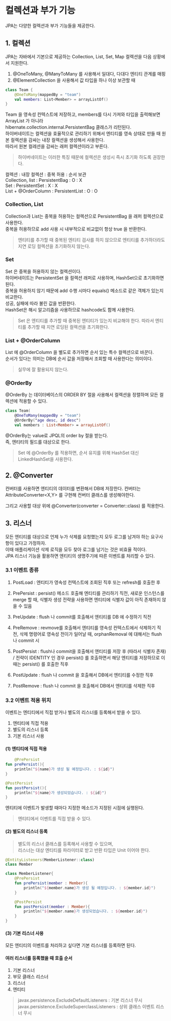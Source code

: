 # 컬렉션과 부가 기능
JPA는 다양한 컬렉션과 부가 기능들을 제공한다.

## 1. 컬렉션
JPA는 자바에서 기본으로 제공하는 Collection, List, Set, Map 컬렉션을 다음 상황에서 지원한다.   
1. @OneToMany, @ManyToMany 를 사용해서 일대다, 다대다 엔티티 관계를 매핑
2. @ElementCollection 을 사용해서 값 타입을 하나 이상 보관할 때

```kotlin
class Team {
    @OneToMany(mappedBy = "team")
    val members: List<Member> = arrayListOf()
}
```

Team 을 영속성 컨텍스트에 저장하고, members를 다시 가져와 타입을 출력해보면 ArrayList 가 아니라   
hibernate.collection.internal.PersistentBag 클래스가 리턴된다.   
하이버네이트는 컬렉션을 효율적으로 관리하기 위해서 엔티티를 영속 상태로 만들 때 원본 컬렉션을 감싸는 내장 컬렉션을 생성해서 사용한다.   
따라서 원본 컬레션을 감싸는 래퍼 컬렉션이라고 부른다.   
> 하이버네이트는 이러한 특징 때문에 컬렉션은 생성시 즉시 초기화 하도록 권장한다.

컬렉션 : 내장 컬렉션 : 중복 허용 : 순서 보관   
Collection, list : PersistentBag : O : X   
Set : PersistentSet : X : X   
List + @OrderColumn : PersistentList : O : O   

### Collection, List
Collection과 List는 중복을 허용하는 컬렉션으로 PersistentBag 을 래퍼 컬렉션으로 사용한다.      
중복을 허용하므로 add 사용 시 내부적으로 비교없이 항상 true 을 반환한다. 

> 엔티티를 추가할 때 중복된 엔티티 검사를 하지 않으므로 엔티티를 추가하더라도 지연 로딩 컬렉션을 초기화하지 않는다.   

### Set
Set 은 중복을 허용하지 않는 컬렉션이다.   
하이버네이트는 PersistentSet 을 컬렉션 래퍼로 사용하며, HashSet으로 초기화하면 된다.   
중복을 허용하지 않기 때문에 add 수행 시마다 equals() 메소드로 같은 객체가 있는지 비교한다.   
성공, 실패에 따라 불린 값을 반환한다.   
HashSet은 해시 알고리즘을 사용하므로 hashcode도 함께 사용한다.

> Set 은 엔티티를 추가할 때 중복된 엔티티가 있는지 비교해야 한다. 따라서 엔티티를 추가할 때 지연 로딩된 컬렉션을 초기화한다.

### List + @OrderColumn
List 에 @OrderColumn 을 별도로 추가하면 순서 있는 특수 컬렉션으로 바꾼다.   
순서가 있다는 의미는 DB에 순서 값을 저장해서 조회할 때 사용한다는 의미이다.   

> 실무에 잘 활용되지 않는다.

### @OrderBy
@OrderBy 는 데이터베이스의 ORDER BY 절을 사용해서 컬렉션을 정렬하며 모든 컬렉션에 적용할 수 있다.   

```kotlin
class Team(
    @OneToMany(mappedBy = "team")
    @OrderBy("age desc, id desc")
    val members : List<Member> = arrayListOf()
```

@OrderBy는 value로 JPQL의 order by 절을 받는다.   
즉, 엔티티의 필드를 대상으로 한다.   

> Set 에 @OrderBy 를 적용하면, 순서 유지를 위해 HashSet 대신 LinkedHashSet을 사용한다.   

## 2. @Converter
컨버터를 사용하면 엔티티의 데이터를 변환해서 DB에 저장한다.
컨버터는 AttributeConverter<X,Y> 를 구현해 컨버터 클래스를 생성해야한다.   

그리고 사용할 대상 위에 @Converter(converter = Converter::class) 를 적용한다.  

## 3. 리스너
모든 엔티티를 대상으로 언제 누가 삭제를 요청했는지 모두 로그를 남겨야 하는 요구사항이 있다고 가정하자.   
이때 애플리케이션 삭제 로직을 모두 찾아 로그를 남기는 것은 비효율 적이다.   
JPA 리스너 기능을 활용하면 엔티티의 생명주기에 따른 이벤트를 처리할 수 있다.   

### 3.1 이벤트 종류
1. PostLoad : 엔티티가 영속성 컨텍스트에 조회된 직후 또는 refresh를 호출한 후   
2. PrePersist : persist() 메소드 호출해 엔티티를 관리하기 직전, 새로운 인스턴스를 merge 할 때, 식별자 생성 전략을 사용하면 엔티티에
   식별자 값이 아직 존재하지 않을 수 있음
3. PreUpdate : flush 나 commit를 호출해서 엔티티를 DB 에 수정하기 직전
4. PreRemove : revmove를 호출해서 엔티티를 영속성 컨텍스트에서 삭제하기 직전, 삭제 명령어로 영속성 전이가 일어날 때, 
   orphanRemoval 에 대해서는 flush 나 commit 시
   
5. PostPersist : flush나 commit을 호출해서 엔티티를 저장 후 (따라서 식별자 존재) / 전략이 IDENTITY 인 경우 persist() 를 호출하면서 
   해당 엔티티를 저장하므로 이때는 persist() 를 호출한 직후
6. PostUpdate : flush 나 commit 을 호출해서 DB에서 엔티티를 수정한 직후
7. PostRemove : flush 나 commit 을 호출해서 DB에서 엔티티를 삭제한 직후

### 3.2 이벤트 적용 위치
이벤트는 엔티티에서 직접 받거나 별도의 리스너를 등록해서 받을 수 있다.   
1. 엔티티에 직접 적용
2. 별도의 리스너 등록
3. 기본 리스너 사용

#### (1) 엔티티에 직접 적용
```kotlin
    @PrePersist
fun prePersist(){
    println("${name}가 생성 될 예정입니다. : ${id}")
}

@PostPersist
fun postPersist(){
    println("${name}가 생성되었습니다. : ${id}")
}
```

엔티티에 이벤트가 발생할 때마다 지정한 메소드가 지정된 시점에 실행된다.   
> 엔티티에서 이벤트를 직접 받을 수 있다.

#### (2) 별도의 리스너 등록
> 별도의 리스너 클래스를 등록해서 사용할 수 있으며,   
> 리스너는 대상 엔티티를 파라미터로 받고 반환 타입은 Unit 이어야 한다.

```kotlin
@EntityListeners(MemberListener::class)
class Member

class MemberListener{
    @PrePersist
    fun prePersist(member : Member){
        println("${member.name}가 생성 될 예정입니다. : ${member.id}")
    }

    @PostPersist
    fun postPersist(member : Member){
        println("${member.name}가 생성되었습니다. : ${member.id}")
    }
}
```

#### (3) 기본 리스너 사용
모든 엔티티의 이벤트를 처리하고 싶다면 기본 리스너를 등록하면 된다.  

#### 여러 리스너를 등록했을 때 호출 순서
1. 기본 리스너
2. 부모 클래스 리스너
3. 리스너
4. 엔티티

> javax.persistence.ExcludeDefaultListeners : 기본 리스너 무시      
> javax.persistence.ExcludeSuperclassListeners : 상위 클래스 이벤트 리스너 무시   

